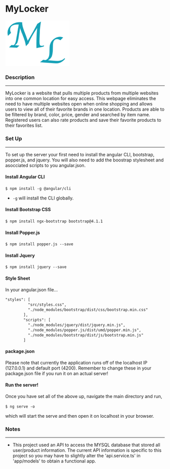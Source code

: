 # MyLocker
<img src="https://raw.githubusercontent.com/liamlows/CSE3345_MyLocker/master/MyLocker/src/assets/img/ml.png" width="40%" height="40%">

### Description
-------------
MyLocker is a website that pulls multiple products from multiple websites into one common location for easy access. This webpage eliminates the need to have multiple websites open when online shopping and allows users to view all of their favorite brands in one location. Products are able to be filtered by brand, color, price, gender and searched by item name. Registered users can also rate products and save their favorite products to their favorites list.

### Set Up
-------------
To set up the server your first need to install the angular CLI, bootstrap, popper.js, and jquery. You will also need to add the boostrap stylesheet and asocciated scripts to you angular.json.

#### Install Angular CLI
`$ npm install -g @angular/cli`
 + `-g` will install the CLI globally.

#### Install Bootstrap CSS
`$ npm install ngx-bootstrap bootstrap@4.1.1`
#### Install Popper.js
`$ npm install popper.js --save`
#### Install Jquery
`$ npm install jquery --save`

#### Style Sheet
In your angular.json file...

	"styles": [  
              "src/styles.css",  
              "./node_modules/bootstrap/dist/css/bootstrap.min.css"  
            ],  
            "scripts": [              
              "./node_modules/jquery/dist/jquery.min.js",  
              "./node_modules/popper.js/dist/umd/popper.min.js",  
              "./node_modules/bootstrap/dist/js/bootstrap.min.js"  
            ]   

#### package.json
Please note that currently the application runs off of the localhost IP (127.0.0.1) and default port (4200). Remember to change these in your package.json file if you run it on an actual server!

#### Run the server!
Once you have set all of the above up, navigate the main directory and run,

`$ ng serve -o`

which will start the serve and then open it on localhost in your browser.

### Notes
-------------
- This project used an API to access the MYSQL database that stored all user/product information. The current API information is specific to this project so you may have to slightly alter the 'api.service.ts' in 'app/models' to obtain a functional app.
